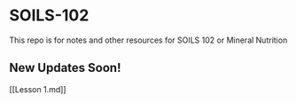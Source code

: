 # SOILS-102
This repo is for notes and other resources for SOILS 102 or Mineral Nutrition

## New Updates Soon!

[[Lesson 1.md]]
